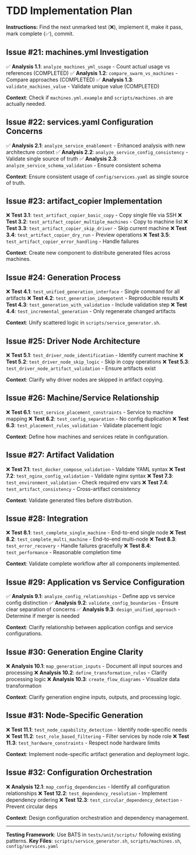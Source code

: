 # TDD Implementation Plan

**Instructions:** Find the next unmarked test (❌), implement it, make it pass, mark complete (✅), commit.

## Issue #21: machines.yml Investigation

✅ **Analysis 1.1**: `analyze_machines_yml_usage` - Count actual usage vs references (COMPLETED)
✅ **Analysis 1.2**: `compare_swarm_vs_machines` - Compare approaches (COMPLETED)
✅ **Analysis 1.3**: `validate_machines_value` - Validate unique value (COMPLETED)

**Context**: Check if `machines.yml.example` and `scripts/machines.sh` are actually needed.

## Issue #22: services.yaml Configuration Concerns

✅ **Analysis 2.1**: `analyze_service_enablement` - Enhanced analysis with new architecture context
✅ **Analysis 2.2**: `analyze_service_config_consistency` - Validate single source of truth
✅ **Analysis 2.3**: `analyze_service_schema_validation` - Ensure consistent schema

**Context**: Ensure consistent usage of `config/services.yaml` as single source of truth.

## Issue #23: artifact_copier Implementation

❌ **Test 3.1**: `test_artifact_copier_basic_copy` - Copy single file via SSH
❌ **Test 3.2**: `test_artifact_copier_multiple_machines` - Copy to machine list
❌ **Test 3.3**: `test_artifact_copier_skip_driver` - Skip current machine
❌ **Test 3.4**: `test_artifact_copier_dry_run` - Preview operations
❌ **Test 3.5**: `test_artifact_copier_error_handling` - Handle failures

**Context**: Create new component to distribute generated files across machines.

## Issue #24: Generation Process

❌ **Test 4.1**: `test_unified_generation_interface` - Single command for all artifacts
❌ **Test 4.2**: `test_generation_idempotent` - Reproducible results
❌ **Test 4.3**: `test_generation_with_validation` - Include validation step
❌ **Test 4.4**: `test_incremental_generation` - Only regenerate changed artifacts

**Context**: Unify scattered logic in `scripts/service_generator.sh`.

## Issue #25: Driver Node Architecture

❌ **Test 5.1**: `test_driver_node_identification` - Identify current machine
❌ **Test 5.2**: `test_driver_node_skip_logic` - Skip in copy operations
❌ **Test 5.3**: `test_driver_node_artifact_validation` - Ensure artifacts exist

**Context**: Clarify why driver nodes are skipped in artifact copying.

## Issue #26: Machine/Service Relationship

❌ **Test 6.1**: `test_service_placement_constraints` - Service to machine mapping
❌ **Test 6.2**: `test_config_separation` - No config duplication
❌ **Test 6.3**: `test_placement_rules_validation` - Validate placement logic

**Context**: Define how machines and services relate in configuration.

## Issue #27: Artifact Validation

❌ **Test 7.1**: `test_docker_compose_validation` - Validate YAML syntax
❌ **Test 7.2**: `test_nginx_config_validation` - Validate nginx syntax
❌ **Test 7.3**: `test_environment_validation` - Check required env vars
❌ **Test 7.4**: `test_artifact_consistency` - Cross-artifact consistency

**Context**: Validate generated files before distribution.

## Issue #28: Integration

❌ **Test 8.1**: `test_complete_single_machine` - End-to-end single node
❌ **Test 8.2**: `test_complete_multi_machine` - End-to-end multi-node
❌ **Test 8.3**: `test_error_recovery` - Handle failures gracefully
❌ **Test 8.4**: `test_performance` - Reasonable completion time

**Context**: Validate complete workflow after all components implemented.

## Issue #29: Application vs Service Configuration

✅ **Analysis 9.1**: `analyze_config_relationships` - Define app vs service config distinction
✅ **Analysis 9.2**: `validate_config_boundaries` - Ensure clear separation of concerns
✅ **Analysis 9.3**: `design_unified_approach` - Determine if merger is needed

**Context**: Clarify relationship between application configs and service configurations.

## Issue #30: Generation Engine Clarity

❌ **Analysis 10.1**: `map_generation_inputs` - Document all input sources and processing
❌ **Analysis 10.2**: `define_transformation_rules` - Clarify processing logic
❌ **Analysis 10.3**: `create_flow_diagrams` - Visualize data transformation

**Context**: Clarify generation engine inputs, outputs, and processing logic.

## Issue #31: Node-Specific Generation

❌ **Test 11.1**: `test_node_capability_detection` - Identify node-specific needs
❌ **Test 11.2**: `test_role_based_filtering` - Filter services by node role
❌ **Test 11.3**: `test_hardware_constraints` - Respect node hardware limits

**Context**: Implement node-specific artifact generation and deployment logic.

## Issue #32: Configuration Orchestration

❌ **Analysis 12.1**: `map_config_dependencies` - Identify all configuration relationships
❌ **Test 12.2**: `test_dependency_resolution` - Implement dependency ordering
❌ **Test 12.3**: `test_circular_dependency_detection` - Prevent circular deps

**Context**: Design configuration orchestration and dependency management.

---

**Testing Framework**: Use BATS in `tests/unit/scripts/` following existing patterns.
**Key Files**: `scripts/service_generator.sh`, `scripts/machines.sh`, `config/services.yaml`
